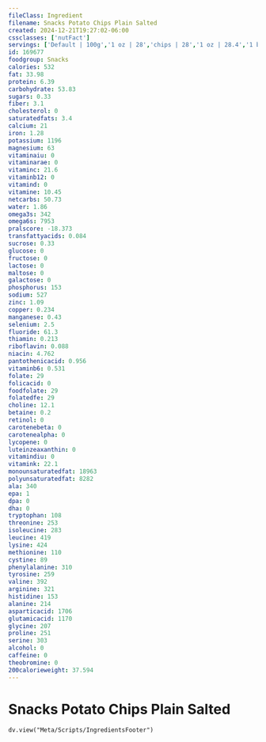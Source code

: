 ```yaml
---
fileClass: Ingredient
filename: Snacks Potato Chips Plain Salted
created: 2024-12-21T19:27:02-06:00
cssclasses: ['nutFact']
servings: ['Default | 100g','1 oz | 28','chips | 28','1 oz | 28.4','1 bag (8 oz) | 227']
id: 169677
foodgroup: Snacks
calories: 532
fat: 33.98
protein: 6.39
carbohydrate: 53.83
sugars: 0.33
fiber: 3.1
cholesterol: 0
saturatedfats: 3.4
calcium: 21
iron: 1.28
potassium: 1196
magnesium: 63
vitaminaiu: 0
vitaminarae: 0
vitaminc: 21.6
vitaminb12: 0
vitamind: 0
vitamine: 10.45
netcarbs: 50.73
water: 1.86
omega3s: 342
omega6s: 7953
pralscore: -18.373
transfattyacids: 0.084
sucrose: 0.33
glucose: 0
fructose: 0
lactose: 0
maltose: 0
galactose: 0
phosphorus: 153
sodium: 527
zinc: 1.09
copper: 0.234
manganese: 0.43
selenium: 2.5
fluoride: 61.3
thiamin: 0.213
riboflavin: 0.088
niacin: 4.762
pantothenicacid: 0.956
vitaminb6: 0.531
folate: 29
folicacid: 0
foodfolate: 29
folatedfe: 29
choline: 12.1
betaine: 0.2
retinol: 0
carotenebeta: 0
carotenealpha: 0
lycopene: 0
luteinzeaxanthin: 0
vitamindiu: 0
vitamink: 22.1
monounsaturatedfat: 18963
polyunsaturatedfat: 8282
ala: 340
epa: 1
dpa: 0
dha: 0
tryptophan: 108
threonine: 253
isoleucine: 283
leucine: 419
lysine: 424
methionine: 110
cystine: 89
phenylalanine: 310
tyrosine: 259
valine: 392
arginine: 321
histidine: 153
alanine: 214
asparticacid: 1706
glutamicacid: 1170
glycine: 207
proline: 251
serine: 303
alcohol: 0
caffeine: 0
theobromine: 0
200calorieweight: 37.594
---
```


# Snacks Potato Chips Plain Salted

```dataviewjs
dv.view("Meta/Scripts/IngredientsFooter")
```